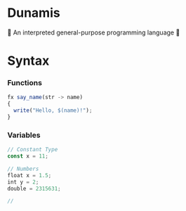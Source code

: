 # Dunamis
🎩 An interpreted general-purpose programming language 🔨

# Syntax

### Functions
```js
fx say_name(str -> name)
{
  write("Hello, $(name)!");
}
```

### Variables
```js
// Constant Type
const x = 11;

// Numbers
float x = 1.5;
int y = 2;
double = 2315631;

//
```
